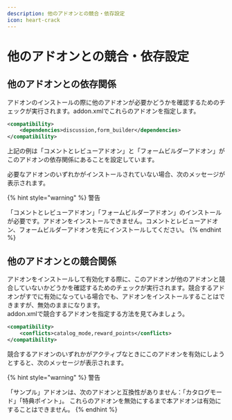```yaml
---
description: 他のアドオンとの競合・依存設定
icon: heart-crack
---
```


# 他のアドオンとの競合・依存設定

## 他のアドオンとの依存関係

アドオンのインストールの際に他のアドオンが必要かどうかを確認するためのチェックが実行されます。addon.xmlでこれらのアドオンを指定します。

```xml
<compatibility>
    <dependencies>discussion,form_builder</dependencies>
</compatibility>
```

上記の例は「コメントとレビューアドオン」と「フォームビルダーアドオン」がこのアドオンの依存関係にあることを設定しています。

必要なアドオンのいずれかがインストールされていない場合、次のメッセージが表示されます。

{% hint style="warning" %}
警告

「コメントとレビューアドオン」「フォームビルダーアドオン」のインストールが必要です。アドオンをインストールできません。コメントとレビューアドオン、フォームビルダーアドオンを先にインストールしてください。
{% endhint %}

## 他のアドオンとの競合関係

アドオンをインストールして有効化する際に、このアドオンが他のアドオンと競合していないかどうかを確認するためのチェックが実行されます。競合するアドオンがすでに有効になっている場合でも、アドオンをインストールすることはできますが、無効のままになります。\
addon.xmlで競合するアドオンを指定する方法を見てみましょう。

```xml
<compatibility>
    <conflicts>catalog_mode,reward_points</conflicts>
</compatibility>
```

競合するアドオンのいずれかがアクティブなときにこのアドオンを有効にしようとすると、次のメッセージが表示されます。

{% hint style="warning" %}
警告

「サンプル」アドオンは、次のアドオンと互換性がありません：「カタログモード」「特典ポイント」。 これらのアドオンを無効にするまで本アドオンは有効にすることはできません。
{% endhint %}
